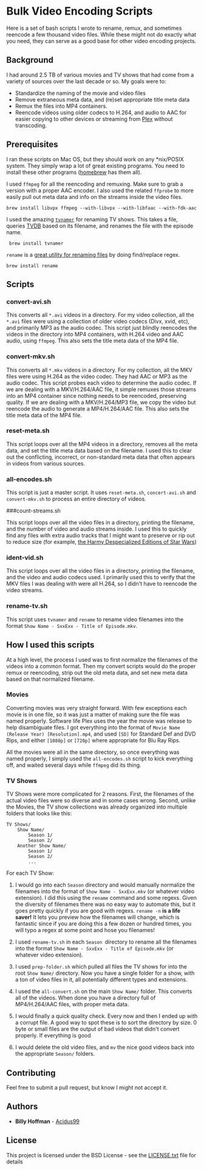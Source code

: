 # Bulk Video Encoding Scripts

Here is a set of bash scripts I wrote to rename, remux, and sometimes reencode a few thousand video files. While these might not do exactly what you need, they can serve as a good base for other video encoding projects.


## Background

I had around 2.5 TB of various movies and TV shows that had come from a variety of sources over the last decade or so. My goals were to:

- Standardize the naming of the movie and video files
- Remove extraneous meta data, and (re)set appropriate title meta data
- Remux the files into MP4 containers.
- Reencode videos using older codecs to H.264, and audio to AAC for easier copying to other devices or streaming from [Plex](https://www.plex.tv/) without transcoding.


## Prerequisites

I ran these scripts on Mac OS, but they should work on any *nix/POSIX system. They simply wrap a lot of great existing programs. You need to install these other programs ([homebrew](https://brew.sh/) has them all).

I used `ffmpeg` for all the reencoding and remuxing. Make sure to grab a version with a proper AAC encoder. I also used the related `ffprobe` to more easily pull out meta data and info on the streams inside the video files.

```
brew install libvpx ffmpeg --with-libvpx --with-libfaac --with-fdk-aac
```

I used the amazing [`tvnamer`](https://github.com/dbr/tvnamer) for renaming TV shows. This takes a file, queries [TVDB](https://www.thetvdb.com/) based on its filename, and renames the file with the episode name.

```
 brew install tvnamer
```

`rename` is a [great utility for renaming files](http://plasmasturm.org/code/rename/) by doing find/replace regex.

```
brew install rename
```

## Scripts

### convert-avi.sh

This converts all `*.avi` videos in a directory. For my video collection, all the `*.avi` files were using a collection of older video codecs (Divx, xvid, etc), and primarily MP3 as the audio codec. This script just blindly reencodes the videos in the directory into MP4 containers, with H.264 video and AAC audio, using `ffmpeg`. This also sets the title meta data of the MP4 file.

### convert-mkv.sh

This converts all `*.mkv` videos in a directory. For my collection, all the MKV files were using  H.264 as the video codec. They had AAC or MP3 as the audio codec. This script probes each video to determine the audio codec. If we are dealing with a MKV/H.264/AAC file, it simple remuxes those streams into an MP4 container since nothing needs to be reencoded, preserving quality. If we are dealing with a MKV/H.264/MP3 file, we copy the video but reencode the audio to generate a MP4/H.264/AAC file. This also sets the title meta data of the MP4 file.

### reset-meta.sh

This script loops over all the MP4 videos in a directory, removes all the meta data, and set the title meta data based on the filename. I used this to clear out the conflicting, incorrect, or non-standard meta data that often appears in videos from various sources.

### all-encodes.sh
This script is just a master script. It uses `reset-meta.sh`, `concert-avi.sh` and `convert-mkv.sh` to process an entire directory of videos.


###count-streams.sh

This script loops over all the video files in a directory, printing the filename, and the number of video and audio streams inside. I used this to quickly find any files with extra audio tracks that I might want to preserve or rip out to reduce size (for example, [the Harmy Despecialized Editions of Star Wars](https://en.wikipedia.org/wiki/Harmy%27s_Despecialized_Edition))


### ident-vid.sh

This script loops over all the video files in a directory, printing the filename, and the video and audio codecs used. I primarily used this to verify that the MKV files I was dealing with were all H.264, so I didn't have to reencode the video streams.

### rename-tv.sh

This script uses `tvnamer` and `rename` to rename video filenames into the format `Show Name - SxxExx - Title of Episode.mkv`.


## How I used this scripts

At a high level, the process I used was to first normalize the filenames of the videos into a common format. Then my convert scripts would do the proper remux or reencoding, strip out the old meta data, and set new meta data based on that normalized filename.

### Movies

Converting movies was very straight forward. With few exceptions each movie is in one file, so it was just a matter of making sure the file was named properly. Software life Plex uses the year the movie was release to help disambiguate files. I got everything into the format of `Movie Name (Release Year) [Resolution].mp4`, and used `[SD]` for Standard Def and DVD Rips, and either `[1080p]` or `[720p]` where appropriate for Blu Ray Rips.

All the movies were all in the same directory, so once everything was named properly, I simply used the `all-encodes.sh` script to kick everything off, and waited several days while `ffmpeg` did its thing.

### TV Shows

TV Shows were more complicated for 2 reasons. First, the filenames of the actual video files were so diverse and in some cases wrong. Second, unlike the Movies, the TV show collections was already organized into multiple folders that looks like this:

```
TV Shows/
	Show Name/
		Season 1/
		Season 2/
	Another Show Name/
		Season 1/
		Season 2/
		...
```

For each TV Show:

1. I would go into each `Season` directory and would manually normalize the filenames into the format of `Show Name - SxxExx.mkv` (or whatever video extension). I did this using the `rename` command and some regexs. Given the diversity of filenames there was no easy way to automate this, but it goes pretty quickly if you are good with regexs. `rename -n` **is a life saver!** It lets you preview how the filenames will change, which is fantastic since if you are doing this a few dozen or hundred times, you will typo a regex at some point and hose you filenames!

2. I used `rename-tv.sh` in each `Season `directory to rename all the filenames into the format `Show Name - SxxExx - Title of Episode.mkv` (or whatever video extension).

3. I used `prep-folder.sh` which pulled all files the TV shows for into the root `Show Name/` directory. Now you have a single folder for a show, with a ton of video files in it, all potentially different types and extensions.

4. I used the `all-convert.sh` on the main `Show Name/` folder. This converts all of the videos. When done you have a directory full of MP4/H.264/AAC files, with proper meta data.

5. I would finally a quick quality check. Every now and then I ended up with a corrupt file. A good way to spot these is to sort the directory by size. 0 byte or small files are the output of bad videos that didn't convert properly. If everything is good

6. I would delete the old video files, and `mv` the nice good videos back into the appropriate `Season/` folders.


## Contributing

Feel free to submit a pull request, but know I might not accept it.

## Authors

- **Billy Hoffman** - [Acidus99](https://github.com/Acidus99)

## License

This project is licensed under the BSD License - see the [LICENSE.txt](LICENSE.txt) file for details
